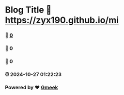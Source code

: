# Blog Title :link: https://zyx190.github.io/mi 
### :page_facing_up: [0](https://zyx190.github.io/mi/tag.html) 
### :speech_balloon: 0 
### :hibiscus: 0 
### :alarm_clock: 2024-10-27 01:22:23 
### Powered by :heart: [Gmeek](https://github.com/Meekdai/Gmeek)
